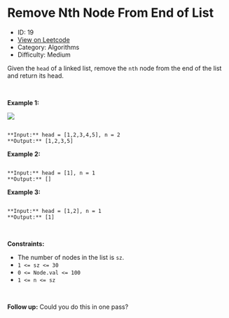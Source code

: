 # Remove Nth Node From End of List
* ID: 19
* [View on Leetcode](https://leetcode.com/problems/remove-nth-node-from-end-of-list)
* Category: Algorithms
* Difficulty: Medium

Given the `head` of a linked list, remove the `nth` node from the end of the list and return its head.


 


**Example 1:**


![](https://assets.leetcode.com/uploads/2020/10/03/remove_ex1.jpg)

```

**Input:** head = [1,2,3,4,5], n = 2
**Output:** [1,2,3,5]

```

**Example 2:**



```

**Input:** head = [1], n = 1
**Output:** []

```

**Example 3:**



```

**Input:** head = [1,2], n = 1
**Output:** [1]

```

 


**Constraints:**


* The number of nodes in the list is `sz`.
* `1 <= sz <= 30`
* `0 <= Node.val <= 100`
* `1 <= n <= sz`


 


**Follow up:** Could you do this in one pass?


